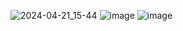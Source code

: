 ![2024-04-21_15-44](https://github.com/marishlucas/BT-AML/assets/54138203/c4566426-b50d-4c04-81ee-8f0c9e3ecc38)
![image](https://github.com/marishlucas/BT-AML/assets/54138203/31e120a2-fa0a-4b7d-853f-7730678cf373)
![image](https://github.com/marishlucas/BT-AML/assets/54138203/ce042ce5-3747-4c83-81c8-6c94a08c2660)
